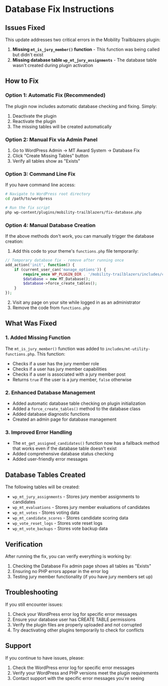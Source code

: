 # Database Fix Instructions

## Issues Fixed

This update addresses two critical errors in the Mobility Trailblazers plugin:

1. **Missing `mt_is_jury_member()` function** - This function was being called but didn't exist
2. **Missing database table `wp_mt_jury_assignments`** - The database table wasn't created during plugin activation

## How to Fix

### Option 1: Automatic Fix (Recommended)

The plugin now includes automatic database checking and fixing. Simply:

1. Deactivate the plugin
2. Reactivate the plugin
3. The missing tables will be created automatically

### Option 2: Manual Fix via Admin Panel

1. Go to WordPress Admin → MT Award System → Database Fix
2. Click "Create Missing Tables" button
3. Verify all tables show as "Exists"

### Option 3: Command Line Fix

If you have command line access:

```bash
# Navigate to WordPress root directory
cd /path/to/wordpress

# Run the fix script
php wp-content/plugins/mobility-trailblazers/fix-database.php
```

### Option 4: Manual Database Creation

If the above methods don't work, you can manually trigger the database creation:

1. Add this code to your theme's `functions.php` file temporarily:

```php
// Temporary database fix - remove after running once
add_action('init', function() {
    if (current_user_can('manage_options')) {
        require_once WP_PLUGIN_DIR . '/mobility-trailblazers/includes/class-database.php';
        $database = new MT_Database();
        $database->force_create_tables();
    }
});
```

2. Visit any page on your site while logged in as an administrator
3. Remove the code from `functions.php`

## What Was Fixed

### 1. Added Missing Function

The `mt_is_jury_member()` function was added to `includes/mt-utility-functions.php`. This function:

- Checks if a user has the jury member role
- Checks if a user has jury member capabilities
- Checks if a user is associated with a jury member post
- Returns `true` if the user is a jury member, `false` otherwise

### 2. Enhanced Database Management

- Added automatic database table checking on plugin initialization
- Added a `force_create_tables()` method to the database class
- Added database diagnostic functions
- Created an admin page for database management

### 3. Improved Error Handling

- The `mt_get_assigned_candidates()` function now has a fallback method that works even if the database table doesn't exist
- Added comprehensive database status checking
- Added user-friendly error messages

## Database Tables Created

The following tables will be created:

- `wp_mt_jury_assignments` - Stores jury member assignments to candidates
- `wp_mt_evaluations` - Stores jury member evaluations of candidates
- `wp_mt_votes` - Stores voting data
- `wp_mt_candidate_scores` - Stores candidate scoring data
- `wp_vote_reset_logs` - Stores vote reset logs
- `wp_mt_vote_backups` - Stores vote backup data

## Verification

After running the fix, you can verify everything is working by:

1. Checking the Database Fix admin page shows all tables as "Exists"
2. Ensuring no PHP errors appear in the error log
3. Testing jury member functionality (if you have jury members set up)

## Troubleshooting

If you still encounter issues:

1. Check your WordPress error log for specific error messages
2. Ensure your database user has CREATE TABLE permissions
3. Verify the plugin files are properly uploaded and not corrupted
4. Try deactivating other plugins temporarily to check for conflicts

## Support

If you continue to have issues, please:

1. Check the WordPress error log for specific error messages
2. Verify your WordPress and PHP versions meet the plugin requirements
3. Contact support with the specific error messages you're seeing 